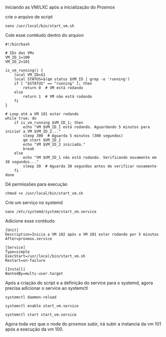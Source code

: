 Iniciando as VM/LXC após a inicialização do Proxmox

crie o arquivo de script
```
nano /usr/local/bin/start_vm.sh
```

Cole esse contéudo dentro do arquivo
```
#!/bin/bash

# IDs das VMs
VM_ID_1=100
VM_ID_2=101

is_vm_running() {
    local VM_ID=$1
    local STATUS=$(qm status $VM_ID | grep -o 'running')
    if [ "$STATUS" == "running" ]; then
        return 0  # VM está rodando
    else
        return 1  # VM não está rodando
    fi
}

# Loop até a VM 101 estar rodando
while true; do
    if is_vm_running $VM_ID_1; then
        echo "VM $VM_ID_1 está rodando. Aguardando 5 minutos para iniciar a VM $VM_ID_2..."
        sleep 300  # Aguarda 5 minutos (300 segundos)
        qm start $VM_ID_2
        echo "VM $VM_ID_2 iniciada."
        break
    else
        echo "VM $VM_ID_1 não está rodando. Verificando novamente em 30 segundos..."
        sleep 30  # Aguarda 30 segundos antes de verificar novamente
    fi
done

```

Dê permissões para execução
```
chmod +x /usr/local/bin/start_vm.sh
```

Crie um serviço no systemd
```
nano /etc/systemd/system/start_vm.service
```

Adicione esse contéudo
```
[Unit]
Description=Inicia a VM 102 após a VM 101 estar rodando por 5 minutos
After=proxmox.service

[Service]
Type=simple
ExecStart=/usr/local/bin/start_vm.sh
Restart=on-failure

[Install]
WantedBy=multi-user.target
```

Após a criação do script e a definição do service para o systemd, agora precisa adicionar o service ao systemctl
```
systemctl daemon-reload

systemctl enable start_vm.service

systemctl start start_vm.service
```

Agora toda vez que o node do proxmox subir, irá subir a instancia da vm 101 após a execução da vm 100.